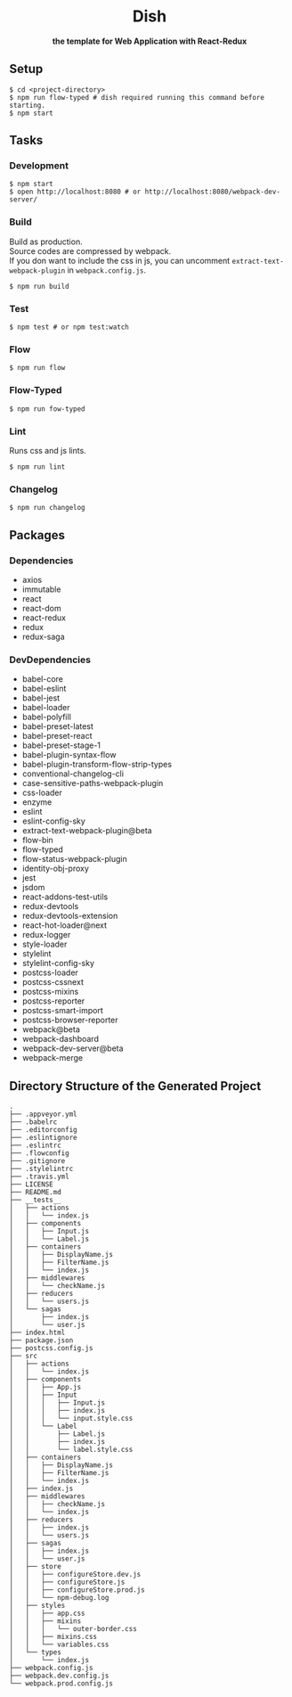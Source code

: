 <div align="center">
  <h1>Dish</h1>
</div>

<div align="center">
  <strong>the template for Web Application with React-Redux</strong>
</div>

<!-- travis https://travis-ci.org/ -->
<!-- appveyor https://ci.appveyor.com -->
<!-- codecov https://codecov.io/gh -->

## Setup
```
$ cd <project-directory>
$ npm run flow-typed # dish required running this command before starting.
$ npm start
```

## Tasks
### Development
```
$ npm start
$ open http://localhost:8080 # or http://localhost:8080/webpack-dev-server/
```

### Build
Build as production.  
Source codes are compressed by webpack.  
If you don want to include the css in js, you can uncomment `extract-text-webpack-plugin` in `webpack.config.js`.
```
$ npm run build
```

### Test
```
$ npm test # or npm test:watch
```

### Flow
```
$ npm run flow
```

### Flow-Typed
```
$ npm run fow-typed
```

### Lint
Runs css and js lints.
```
$ npm run lint
```

### Changelog
```
$ npm run changelog
```

## Packages
### Dependencies
- axios
- immutable
- react
- react-dom
- react-redux
- redux
- redux-saga

### DevDependencies
- babel-core
- babel-eslint
- babel-jest
- babel-loader
- babel-polyfill
- babel-preset-latest
- babel-preset-react
- babel-preset-stage-1
- babel-plugin-syntax-flow
- babel-plugin-transform-flow-strip-types
- conventional-changelog-cli
- case-sensitive-paths-webpack-plugin
- css-loader
- enzyme
- eslint
- eslint-config-sky
- extract-text-webpack-plugin@beta
- flow-bin
- flow-typed
- flow-status-webpack-plugin
- identity-obj-proxy
- jest
- jsdom
- react-addons-test-utils
- redux-devtools
- redux-devtools-extension
- react-hot-loader@next
- redux-logger
- style-loader
- stylelint
- stylelint-config-sky
- postcss-loader
- postcss-cssnext
- postcss-mixins
- postcss-reporter
- postcss-smart-import
- postcss-browser-reporter
- webpack@beta
- webpack-dashboard
- webpack-dev-server@beta
- webpack-merge

## Directory Structure of the Generated Project
```
.
├── .appveyor.yml
├── .babelrc
├── .editorconfig
├── .eslintignore
├── .eslintrc
├── .flowconfig
├── .gitignore
├── .stylelintrc
├── .travis.yml
├── LICENSE
├── README.md
├── __tests__
│   ├── actions
│   │   └── index.js
│   ├── components
│   │   ├── Input.js
│   │   └── Label.js
│   ├── containers
│   │   ├── DisplayName.js
│   │   ├── FilterName.js
│   │   └── index.js
│   ├── middlewares
│   │   └── checkName.js
│   ├── reducers
│   │   └── users.js
│   └── sagas
│       ├── index.js
│       └── user.js
├── index.html
├── package.json
├── postcss.config.js
├── src
│   ├── actions
│   │   └── index.js
│   ├── components
│   │   ├── App.js
│   │   ├── Input
│   │   │   ├── Input.js
│   │   │   ├── index.js
│   │   │   └── input.style.css
│   │   └── Label
│   │       ├── Label.js
│   │       ├── index.js
│   │       └── label.style.css
│   ├── containers
│   │   ├── DisplayName.js
│   │   ├── FilterName.js
│   │   └── index.js
│   ├── index.js
│   ├── middlewares
│   │   ├── checkName.js
│   │   └── index.js
│   ├── reducers
│   │   ├── index.js
│   │   └── users.js
│   ├── sagas
│   │   ├── index.js
│   │   └── user.js
│   ├── store
│   │   ├── configureStore.dev.js
│   │   ├── configureStore.js
│   │   ├── configureStore.prod.js
│   │   └── npm-debug.log
│   ├── styles
│   │   ├── app.css
│   │   ├── mixins
│   │   │   └── outer-border.css
│   │   ├── mixins.css
│   │   └── variables.css
│   └── types
│       └── index.js
├── webpack.config.js
├── webpack.dev.config.js
└── webpack.prod.config.js
```
